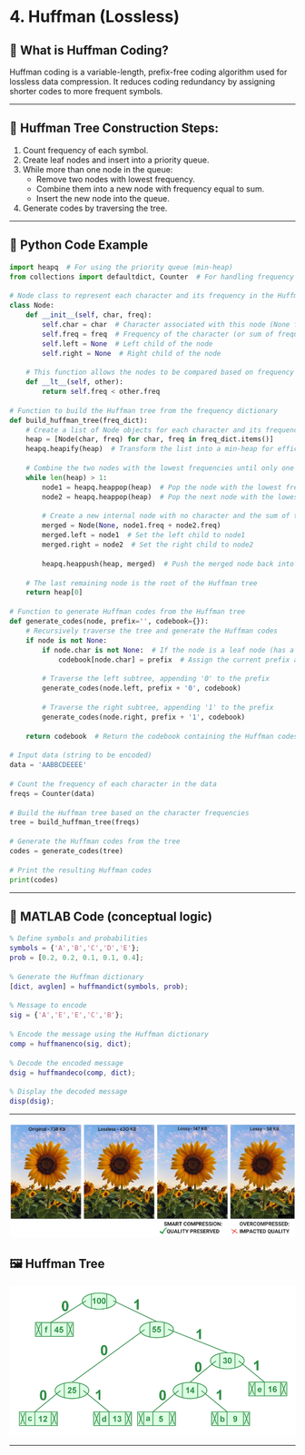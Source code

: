
# 4. Huffman (Lossless)


## 📘 What is Huffman Coding?
Huffman coding is a variable-length, prefix-free coding algorithm used for lossless data compression. It reduces coding redundancy by assigning shorter codes to more frequent symbols.

---

## 🧮 Huffman Tree Construction Steps:
1. Count frequency of each symbol.
2. Create leaf nodes and insert into a priority queue.
3. While more than one node in the queue:
   - Remove two nodes with lowest frequency.
   - Combine them into a new node with frequency equal to sum.
   - Insert the new node into the queue.
4. Generate codes by traversing the tree.

---

## 🐍 Python Code Example
```python
import heapq  # For using the priority queue (min-heap)
from collections import defaultdict, Counter  # For handling frequency counting and dictionary

# Node class to represent each character and its frequency in the Huffman tree
class Node:
    def __init__(self, char, freq):
        self.char = char  # Character associated with this node (None for internal nodes)
        self.freq = freq  # Frequency of the character (or sum of frequencies for internal nodes)
        self.left = None  # Left child of the node
        self.right = None  # Right child of the node

    # This function allows the nodes to be compared based on frequency for the heap
    def __lt__(self, other):
        return self.freq < other.freq

# Function to build the Huffman tree from the frequency dictionary
def build_huffman_tree(freq_dict):
    # Create a list of Node objects for each character and its frequency
    heap = [Node(char, freq) for char, freq in freq_dict.items()]
    heapq.heapify(heap)  # Transform the list into a min-heap for efficient node merging

    # Combine the two nodes with the lowest frequencies until only one node remains
    while len(heap) > 1:
        node1 = heapq.heappop(heap)  # Pop the node with the lowest frequency
        node2 = heapq.heappop(heap)  # Pop the next node with the lowest frequency

        # Create a new internal node with no character and the sum of the two frequencies
        merged = Node(None, node1.freq + node2.freq)
        merged.left = node1  # Set the left child to node1
        merged.right = node2  # Set the right child to node2

        heapq.heappush(heap, merged)  # Push the merged node back into the heap

    # The last remaining node is the root of the Huffman tree
    return heap[0]

# Function to generate Huffman codes from the Huffman tree
def generate_codes(node, prefix='', codebook={}):
    # Recursively traverse the tree and generate the Huffman codes
    if node is not None:
        if node.char is not None:  # If the node is a leaf node (has a character)
            codebook[node.char] = prefix  # Assign the current prefix as the Huffman code for this character
        
        # Traverse the left subtree, appending '0' to the prefix
        generate_codes(node.left, prefix + '0', codebook)
        
        # Traverse the right subtree, appending '1' to the prefix
        generate_codes(node.right, prefix + '1', codebook)

    return codebook  # Return the codebook containing the Huffman codes for each character

# Input data (string to be encoded)
data = 'AABBCDEEEE'

# Count the frequency of each character in the data
freqs = Counter(data)

# Build the Huffman tree based on the character frequencies
tree = build_huffman_tree(freqs)

# Generate the Huffman codes from the tree
codes = generate_codes(tree)

# Print the resulting Huffman codes
print(codes)

```

---

## 🧠 MATLAB Code (conceptual logic)
```matlab
% Define symbols and probabilities
symbols = {'A','B','C','D','E'};
prob = [0.2, 0.2, 0.1, 0.1, 0.4];

% Generate the Huffman dictionary
[dict, avglen] = huffmandict(symbols, prob);

% Message to encode
sig = {'A','E','E','C','B'};

% Encode the message using the Huffman dictionary
comp = huffmanenco(sig, dict);

% Decode the encoded message
dsig = huffmandeco(comp, dict);

% Display the decoded message
disp(dsig);

```

---
![Huffman Tree](photo/Huffman(Lossless).png)

## 🖼️ Huffman Tree 
![alt](photo/HuffmanTree.png)

---
